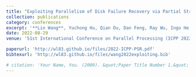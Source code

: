 ```yaml
---
title: "Exploiting Parallelism of Disk Failure Recovery via Partial Stripe Repair for an Erasure-Coded High-Density Storage Server"
collection: publications
category: conferences
excerpt: '**Lin Wang**, Yuchong Hu, Qian Du, Dan Feng, Ray Wu, Ingo He, Kevin Zhang'
date: 2022-08-29
venue: '51st International Conference on Parallel Processing (ICPP 2022)'

paperurl: 'http://wl83.github.io/files/2022-ICPP-PSR.pdf'
bibtexurl: 'http://wl83.github.io/files/wang2022exploiting.bib'

# citation: 'Your Name, You. (2009). &quot;Paper Title Number 1.&quot; <i>Journal 1</i>. 1(1).'
---
```

